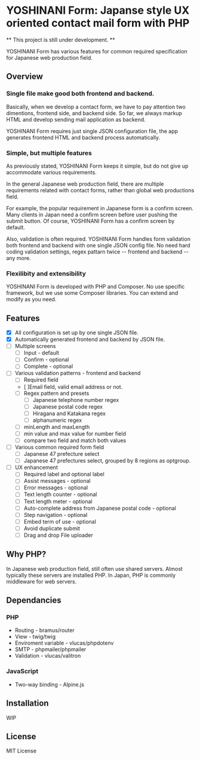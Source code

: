 # YOSHINANI Form: Japanse style UX oriented contact mail form with PHP

** This project is still under development. **

YOSHINANI Form has various features for common required specification for Japanese web production field.

## Overview

### Single file make good both frontend and backend.

Basically, when we develop a contact form, we have to pay attention two dimentions, frontend side, and backend side. So far, we always markup HTML and develop sending mail application as backend.

YOSHINANI Form requires just single JSON configuration file, the app generates frontend HTML and backend process automatically.

### Simple, but multiple features

As previously stated, YOSHINANI Form keeps it simple, but do not give up accommodate various requirements.

In the general Japanese web production field, there are multiple requirements related with contact forms, rather than global web productions field.

For example, the popular requirement in Japanese form is a confirm screen. Many clients in Japan need a confirm screen before user pushing the submit button. Of course, YOSHINANI Form has a confirm screen by default.

Also, validation is often required. YOSHINANI Form handles form validation both frontend and backend with one single JSON config file. No need hard coding validation settings, regex pattarn twice -- frontend and backend -- any more.

### Flexilibity and extensibility

YOSHINANI Form is developed with PHP and Composer. No use specific framework, but we use some Composer libraries. You can extend and modify as you need.

## Features

* [x] All configuration is set up by one single JSON file.
* [x] Automatically generated frontend and backend by JSON file.
* [ ] Multiple screens
  * [ ] Input - default
  * [ ] Confirm - optional
  * [ ] Complete - optional
* [ ] Various validation patterns - frontend and backend
  * [ ] Required field
  * [ ]Email field, valid email address or not.
  * [ ] Regex pattern and presets
    * [ ] Japanese telephone number regex
    * [ ] Japanese postal code regex
    * [ ] Hiragana and Katakana regex
    * [ ] alphanumeric regex
  * [ ] minLength and maxLength
  * [ ] min value and max value for number field
  * [ ] compare two field and match both values
* [ ] Various common required form field
  * [ ] Japanese 47 prefecture select
  * [ ] Japanese 47 prefectures select, grouped by 8 regions as optgroup.
* [ ] UX enhancement
  * [ ] Required label and optional label
  * [ ] Assist messages - optional
  * [ ] Error messages - optional
  * [ ] Text length counter - optional
  * [ ] Text length meter - optional
  * [ ] Auto-complete address from Japanese postal code - optional
  * [ ] Step navigation - optional
  * [ ] Embed term of use - optional
  * [ ] Avoid duplicate submit
  * [ ] Drag and drop File uploader

## Why PHP?
In Japanese web production field, still often use shared servers. Almost typically these servers are installed PHP. In Japan, PHP is commonly middleware for web servers.

## Dependancies

### PHP
* Routing - bramus/router
* View - twig/twig
* Enviroment variable - vlucas/phpdotenv
* SMTP - phpmailer/phpmailer
* Validation - vlucas/valitron

### JavaScript
* Two-way binding - Alpine.js

## Installation
WIP

## License
MIT License
